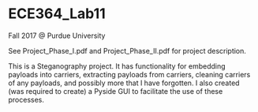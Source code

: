 # ECE364_Lab11
Fall 2017 @ Purdue University

See Project_Phase_I.pdf and Project_Phase_II.pdf for project description. 

This is a Steganography project. It has functionality for embedding payloads into carriers, extracting payloads from carriers, cleaning carriers of any payloads, and possibly more that I have forgotten. I also created (was required to create) a Pyside GUI to facilitate the use of these processes.
